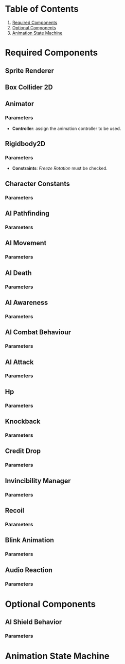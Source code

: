 
# Table of Contents
1. [Required Components](#required_components)
2. [Optional Components](#optional_components)
2. [Animation State Machine](#animation_state_machine)

Required Components <a name="required_components"></a>
===================

Sprite Renderer
---------------

Box Collider 2D
---------------

Animator
--------

### Parameters
* **Controller**: assign the animation controller to be used.

Rigidbody2D
-----------

### Parameters
* **Constraints**: *Freeze Rotation* must be checked.

Character Constants
-------------------

### Parameters

AI Pathfinding
--------------

### Parameters

AI Movement
-----------

### Parameters

AI Death
--------

### Parameters

AI Awareness
------------

### Parameters

AI Combat Behaviour
-------------------

### Parameters

AI Attack
---------

### Parameters

Hp
--

### Parameters

Knockback
---------

### Parameters

Credit Drop
-----------

### Parameters

Invincibility Manager
---------------------

### Parameters

Recoil
------

### Parameters

Blink Animation
---------------

### Parameters

Audio Reaction
--------------

### Parameters

Optional Components <a name="optional_components"></a>
===================

AI Shield Behavior
------------------

### Parameters


Animation State Machine <a name="animation_state_machine"></a>
=======================